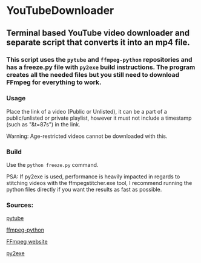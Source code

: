 # YouTubeDownloader
## Terminal based YouTube video downloader and separate script that converts it into an mp4 file.
### This script uses the `pytube` and `ffmpeg-python` repositories and has a freeze.py file with `py2exe` build instructions. The program creates all the needed files but you still need to download FFmpeg for everything to work.

### Usage
Place the link of a video (Public or Unlisted), it can be a part of a public/unlisted or private playlist, however it must not include a timestamp (such as "&t=87s") in the link.

Warning: Age-restricted videos cannot be downloaded with this.

### Build

Use the `python freeze.py` command.

PSA: If py2exe is used, performance is heavily impacted in regards to stitching videos with the ffmpegstitcher.exe tool, I recommend running the python files directly if you want the results as fast as possible.

### Sources:

[pytube](https://github.com/pytube/pytube)

[ffmpeg-python](https://github.com/kkroening/ffmpeg-python)

[FFmpeg website](https://ffmpeg.org/)

[py2exe](https://github.com/py2exe/py2exe)